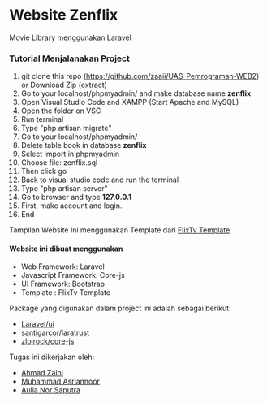 # Website Zenflix
Movie Library menggunakan Laravel

### Tutorial Menjalanakan Project
1. git clone this repo (https://github.com/zaaii/UAS-Pemrograman-WEB2) or Download Zip (extract)
2. Go to your localhost/phpmyadmin/ and make database name **zenflix**
3. Open Visual Studio Code and XAMPP (Start Apache and MySQL)
4. Open the folder on VSC 
5. Run terminal
6. Type "php artisan migrate"
7. Go to your localhost/phpmyadmin/
8. Delete table book in database **zenflix**
9. Select import in phpmyadmin
10. Choose file: zenflix.sql
11. Then click go
12. Back to visual studio code and run the terminal
13. Type "php artisan server"
14. Go to browser and type **127.0.0.1**
15. First, make account and login.
16. End

Tampilan Website Ini menggunakan Template dari [FlixTv Template](https://themeforest.net/item/flixtv-movies-tv-shows-online-cinema-html-template/30122432)

#### Website ini dibuat menggunakan
- Web Framework: Laravel
- Javascript Framework: Core-js
- UI Framework: Bootstrap
- Template : FlixTv Template

Package yang digunakan dalam project ini adalah sebagai berikut:
- [Laravel/ui](https://github.com/laravel/ui)
- [santigarcor/laratrust](https://github.com/santigarcor/laratrust)
- [zloirock/core-js](https://github.com/zloirock/core-js)


Tugas ini dikerjakan oleh:
- [Ahmad Zaini](https://github.com/zaaii/)
- [Muhammad Asriannoor](https://github.com/Asriann15)
- [Aulia Nor Saputra](https://github.com/AuliaNorSaputra)
